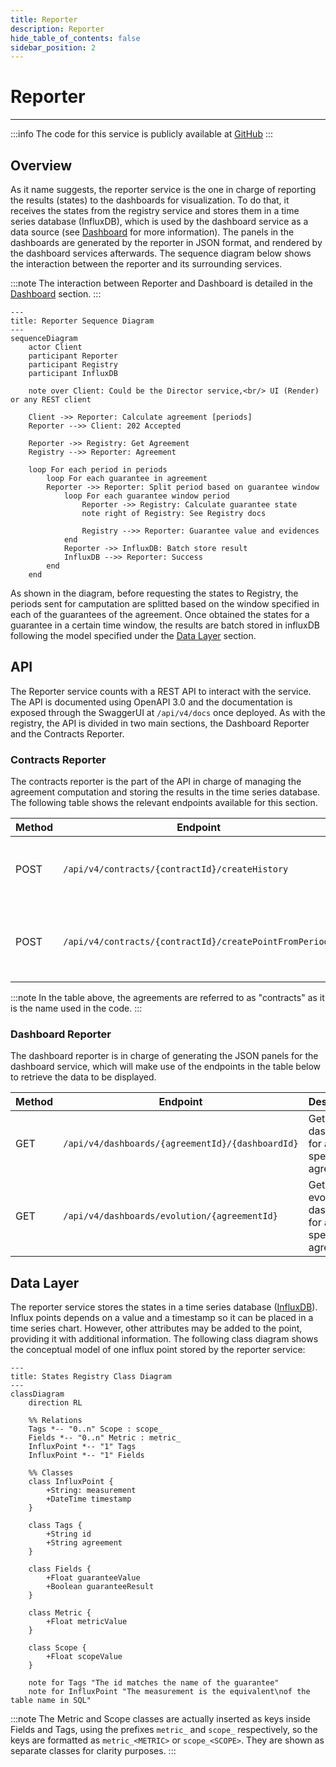 ```yaml
---
title: Reporter
description: Reporter
hide_table_of_contents: false
sidebar_position: 2
---
```


# Reporter

---

:::info
The code for this service is publicly available at [GitHub](https://github.com/governify/reporter)
:::

## Overview

As it name suggests, the reporter service is the one in charge of reporting the results (states) to the dashboards for visualization. To do that, it receives the states from the registry service and stores them in a time series database (InfluxDB), which is used by the dashboard service as a data source (see [Dashboard](/development/services/dashboard.md) for more information). The panels in the dashboards are generated by the reporter in JSON format, and rendered by the dashboard services afterwards. The sequence diagram below shows the interaction between the reporter and its surrounding services.

:::note
The interaction between Reporter and Dashboard is detailed in the [Dashboard](/development/services/dashboard.md) section.
:::

```mermaid
---
title: Reporter Sequence Diagram
---
sequenceDiagram
    actor Client
    participant Reporter
    participant Registry
    participant InfluxDB

    note over Client: Could be the Director service,<br/> UI (Render) or any REST client

    Client ->> Reporter: Calculate agreement [periods]
    Reporter -->> Client: 202 Accepted
    
    Reporter ->> Registry: Get Agreement
    Registry -->> Reporter: Agreement

    loop For each period in periods
        loop For each guarantee in agreement
        Reporter ->> Reporter: Split period based on guarantee window
            loop For each guarantee window period
                Reporter ->> Registry: Calculate guarantee state
                note right of Registry: See Registry docs

                Registry -->> Reporter: Guarantee value and evidences
            end     
            Reporter ->> InfluxDB: Batch store result
            InfluxDB -->> Reporter: Success
        end
    end
```

As shown in the diagram, before requesting the states to Registry, the periods sent for camputation are splitted based on the window specified in each of the guarantees of the agreement. Once obtained the states for a guarantee in a certain time window, the results are batch stored in influxDB following the model specified under the [Data Layer](#data-layer) section.

## API

The Reporter service counts with a REST API to interact with the service. The API is documented using OpenAPI 3.0 and the documentation is exposed through the SwaggerUI at `/api/v4/docs` once deployed. As with the registry, the API is divided in two main sections, the Dashboard Reporter and the Contracts Reporter.

### Contracts Reporter

The contracts reporter is the part of the API in charge of managing the agreement computation and storing the results in the time series database. The following table shows the relevant endpoints available for this section.

| Method | Endpoint | Description |
| ------ | -------- | ----------- |
| POST | `/api/v4/contracts/{contractId}/createHistory` | Calculate the full agreement from the initial time |
| POST | `/api/v4/contracts/{contractId}/createPointFromPeriods`| Calculate the agreement for a given list of periods |

:::note
In the table above, the agreements are referred to as "contracts" as it is the name used in the code.
:::

### Dashboard Reporter

The dashboard reporter is in charge of generating the JSON panels for the dashboard service, which will make use of the endpoints in the table below to retrieve the data to be displayed.

| Method | Endpoint | Description |
| ------ | -------- | ----------- |
| GET | `/api/v4/dashboards/{agreementId}/{dashboardId}` | Get the dashboard for a specific agreement |
| GET | `/api/v4/dashboards/evolution/{agreementId}` | Get the evolution dashboard for a specific agreement |

## Data Layer

The reporter service stores the states in a time series database ([InfluxDB](https://www.influxdata.com/)). Influx points depends on a value and a timestamp so it can be placed in a time series chart. However, other attributes may be added to the point, providing it with additional information. The following class diagram shows the conceptual model of one influx point stored by the reporter service:

```mermaid
---
title: States Registry Class Diagram
---
classDiagram
    direction RL

    %% Relations
    Tags *-- "0..n" Scope : scope_
    Fields *-- "0..n" Metric : metric_
    InfluxPoint *-- "1" Tags
    InfluxPoint *-- "1" Fields

    %% Classes
    class InfluxPoint {
        +String: measurement
        +DateTime timestamp
    }

    class Tags {
        +String id
        +String agreement
    }

    class Fields {
        +Float guaranteeValue
        +Boolean guaranteeResult
    }

    class Metric {
        +Float metricValue
    }

    class Scope {
        +Float scopeValue
    }

    note for Tags "The id matches the name of the guarantee"
    note for InfluxPoint "The measurement is the equivalent\nof the table name in SQL"
```

:::note
The Metric and Scope classes are actually inserted as keys inside Fields and Tags, using the prefixes `metric_` and `scope_` respectively, so the keys are formatted as `metric_<METRIC>` or `scope_<SCOPE>`. They are shown as separate classes for clarity purposes.
:::
